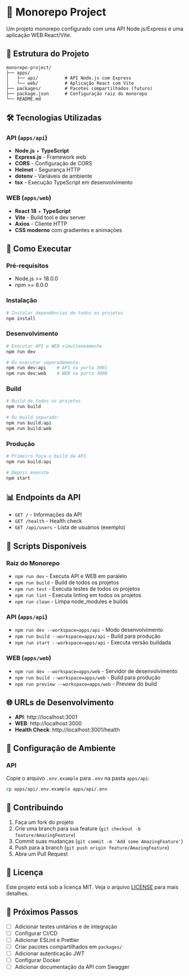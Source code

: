 # 🚀 Monorepo Project

Um projeto monorepo configurado com uma API Node.js/Express e uma aplicação WEB React/Vite.

## 📁 Estrutura do Projeto

```
monorepo-project/
├── apps/
│   ├── api/          # API Node.js com Express
│   └── web/          # Aplicação React com Vite
├── packages/         # Pacotes compartilhados (futuro)
├── package.json      # Configuração raiz do monorepo
└── README.md
```

## 🛠️ Tecnologias Utilizadas

### API (`apps/api`)
- **Node.js** + **TypeScript**
- **Express.js** - Framework web
- **CORS** - Configuração de CORS
- **Helmet** - Segurança HTTP
- **dotenv** - Variáveis de ambiente
- **tsx** - Execução TypeScript em desenvolvimento

### WEB (`apps/web`)
- **React 18** + **TypeScript**
- **Vite** - Build tool e dev server
- **Axios** - Cliente HTTP
- **CSS moderno** com gradientes e animações

## 🚀 Como Executar

### Pré-requisitos
- Node.js >= 18.0.0
- npm >= 8.0.0

### Instalação
```bash
# Instalar dependências de todos os projetos
npm install
```

### Desenvolvimento
```bash
# Executar API e WEB simultaneamente
npm run dev

# Ou executar separadamente:
npm run dev:api    # API na porta 3001
npm run dev:web    # WEB na porta 3000
```

### Build
```bash
# Build de todos os projetos
npm run build

# Ou build separado:
npm run build:api
npm run build:web
```

### Produção
```bash
# Primeiro faça o build da API
npm run build:api

# Depois execute
npm start
```

## 📊 Endpoints da API

- `GET /` - Informações da API
- `GET /health` - Health check
- `GET /api/users` - Lista de usuários (exemplo)

## 🔧 Scripts Disponíveis

### Raiz do Monorepo
- `npm run dev` - Executa API e WEB em paralelo
- `npm run build` - Build de todos os projetos
- `npm run test` - Executa testes de todos os projetos
- `npm run lint` - Executa linting em todos os projetos
- `npm run clean` - Limpa node_modules e builds

### API (`apps/api`)
- `npm run dev --workspace=apps/api` - Modo desenvolvimento
- `npm run build --workspace=apps/api` - Build para produção
- `npm run start --workspace=apps/api` - Executa versão buildada

### WEB (`apps/web`)
- `npm run dev --workspace=apps/web` - Servidor de desenvolvimento
- `npm run build --workspace=apps/web` - Build para produção
- `npm run preview --workspace=apps/web` - Preview do build

## 🌐 URLs de Desenvolvimento

- **API**: http://localhost:3001
- **WEB**: http://localhost:3000
- **Health Check**: http://localhost:3001/health

## 📝 Configuração de Ambiente

### API
Copie o arquivo `.env.example` para `.env` na pasta `apps/api`:
```bash
cp apps/api/.env.example apps/api/.env
```

## 🤝 Contribuindo

1. Faça um fork do projeto
2. Crie uma branch para sua feature (`git checkout -b feature/AmazingFeature`)
3. Commit suas mudanças (`git commit -m 'Add some AmazingFeature'`)
4. Push para a branch (`git push origin feature/AmazingFeature`)
5. Abra um Pull Request

## 📄 Licença

Este projeto está sob a licença MIT. Veja o arquivo [LICENSE](LICENSE) para mais detalhes.

## 🎯 Próximos Passos

- [ ] Adicionar testes unitários e de integração
- [ ] Configurar CI/CD
- [ ] Adicionar ESLint e Prettier
- [ ] Criar pacotes compartilhados em `packages/`
- [ ] Adicionar autenticação JWT
- [ ] Configurar Docker
- [ ] Adicionar documentação da API com Swagger